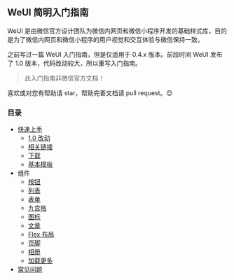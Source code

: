 ## WeUI 简明入门指南

WeUI 是由微信官方设计团队为微信内网页和微信小程序开发的基础样式库，目的是为了微信内网页和微信小程序的用户视觉和交互体验与微信保持一致。

之前写过一篇 WeUI 入门指南，但是仅适用于 0.4.x 版本。前段时间 WeUI 发布了 1.0 版本，代码改动较大，所以重写入门指南。

> 此入门指南非微信官方文档！

喜欢或对您有帮助请 star，帮助完善文档请 pull request。:blush:

### 目录

* [快速上手](getting-started/README.md)
    - [1.0 改动](getting-started/README.md#10-改动)
    - [相关链接](getting-started/README.md#相关链接)
    - [下载](getting-started/README.md#下载)
    - [基本模板](getting-started/README.md#基本模板)
* 组件
    - [按钮](components/button.md)
    - [列表](components/list.md)
    - [表单](components/form.md)
    - [九宫格](components/grid.md)
    - [图标](components/icon.md)
    - [文章](components/article.md)
    - [Flex 布局](components/flex.md)
    - [页脚](components/footer.md)
    - [相册](components/gallery.md)
    - [加载更多](components/loadmore.md)
* [常见问题](faq/README.md)